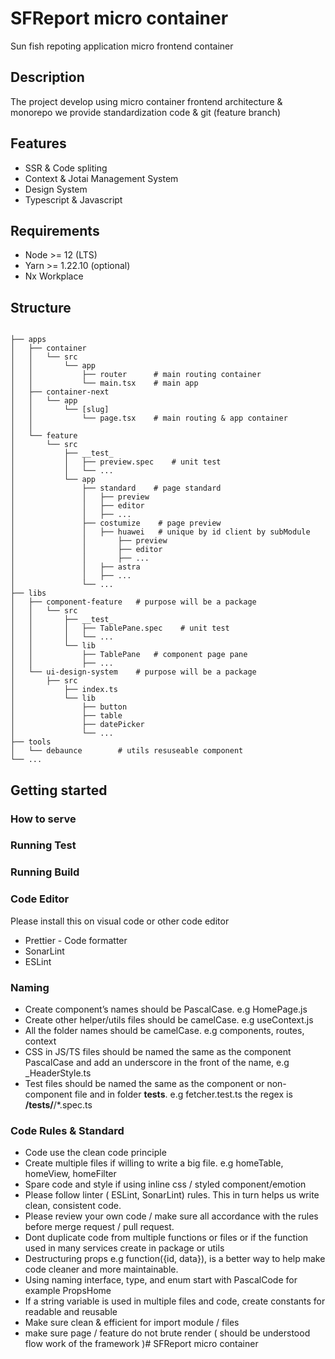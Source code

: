 # SFReport micro container

Sun fish repoting application micro frontend container

## Description

The project develop using micro container frontend architecture & monorepo we provide standardization code & git (feature branch)

## Features

- SSR & Code spliting
- Context & Jotai Management System
- Design System
- Typescript & Javascript

## Requirements

- Node >= 12 (LTS)
- Yarn >= 1.22.10 (optional)
- Nx Workplace

## Structure

```

├── apps
│   ├── container
│   │   └── src
│   │       └── app
│   │           ├── router      # main routing container
│   │           └── main.tsx    # main app
│   ├── container-next
│   │   └── app
│   │       └── [slug]
│   │           └── page.tsx    # main routing & app container
│   │
│   └── feature
│       └── src
│           ├── __test_
│           │   ├── preview.spec    # unit test
│           │   └── ...
│           └── app
│               ├── standard    # page standard
│               │   ├── preview
│               │   ├── editor
│               │   ├── ...
│               ├── costumize    # page preview
│               │   ├── huawei   # unique by id client by subModule
│               │       ├── preview
│               │       ├── editor
│               │       ├── ...
│               │   ├── astra
│               │   ├── ...
│               └── ...
├── libs
│   ├── component-feature   # purpose will be a package
│   │   └── src
│   │       ├── __test_
│   │       │   ├── TablePane.spec    # unit test
│   │       │   └── ...
│   │       └── lib
│   │           ├── TablePane   # component page pane
│   │           ├── ...
│   └── ui-design-system    # purpose will be a package
│       ├── src
│           ├── index.ts
│           └── lib
│               ├── button
│               ├── table
│               ├── datePicker
│               └── ...
├── tools
│   └── debaunce        # utils resuseable component
└── ...
```

## Getting started

### How to serve

### Running Test

### Running Build

### Code Editor

Please install this on visual code or other code editor

- Prettier - Code formatter
- SonarLint
- ESLint

### Naming

- Create component’s names should be PascalCase. e.g HomePage.js
- Create other helper/utils files should be camelCase. e.g useContext.js
- All the folder names should be camelCase. e.g components, routes, context
- CSS in JS/TS files should be named the same as the component PascalCase and add an underscore in the front of the name, e.g \_HeaderStyle.ts
- Test files should be named the same as the component or non-component file and in folder **tests**. e.g fetcher.test.ts the regex is **/**tests**/**/\*.spec.ts

### Code Rules & Standard

- Code use the clean code principle
- Create multiple files if willing to write a big file. e.g homeTable, homeView, homeFilter
- Spare code and style if using inline css / styled component/emotion
- Please follow linter ( ESLint, SonarLint) rules. This in turn helps us write clean, consistent code.
- Please review your own code / make sure all accordance with the rules before merge request / pull request.
- Dont duplicate code from multiple functions or files or if the function used in many services create in package or utils
- Destructuring props e.g function({id, data}), is a better way to help make code cleaner and more maintainable.
- Using naming interface, type, and enum start with PascalCode for example PropsHome
- If a string variable is used in multiple files and code, create constants for readable and reusable
- Make sure clean & efficient for import module / files
- make sure page / feature do not brute render ( should be understood flow work of the framework )# SFReport micro container

